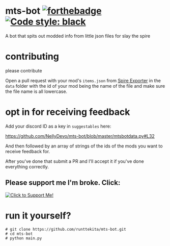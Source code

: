 # mts-bot [![forthebadge](https://forthebadge.com/images/badges/built-with-love.svg)](https://forthebadge.com)  [![Code style: black](https://img.shields.io/badge/code%20style-black-000000.svg)](https://github.com/psf/black)

A bot that spits out modded info from little json files for slay the spire

# contributing

please contribute

Open a pull request with your mod's `items.json` from [Spire Exporter](https://steamcommunity.com/sharedfiles/filedetails/?id=1615557269) in the `data` folder with the id of your mod being the name of the file and make sure the file name is all lowercase.

# opt in for receiving feedback

Add your discord ID as a key in `suggestables` here:

https://github.com/NellyDevo/mts-bot/blob/master/mtsbotdata.py#L32

And then followed by an array of strings of the ids of the mods you want to receive feedback for.

After you've done that submit a PR and I'll accept it if you've done everything correctly.

## Please support me I'm broke. Click:

[![Click to Support Me!](https://i.imgur.com/cAdBKeb.png)](https://ko-fi.com/velvet_halation)

# run it yourself?

```
# git clone https://github.com/runttekita/mts-bot.git
# cd mts-bot
# python main.py
```
